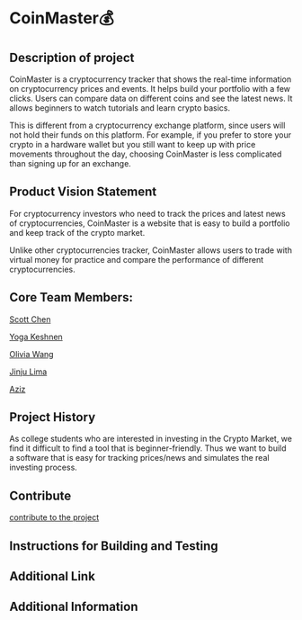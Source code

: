 # CoinMaster:moneybag:

## Description of project

CoinMaster is a cryptocurrency tracker that shows the real-time information on cryptocurrency prices and events. It helps build your portfolio with a few clicks. Users can compare data on different coins and see the latest news. It allows beginners to watch tutorials and learn crypto basics.

This is different from a cryptocurrency exchange platform, since users will not hold their funds on this platform. For example, if you prefer to store your crypto in a hardware wallet but you still want to keep up with price movements throughout the day, choosing CoinMaster is less complicated than signing up for an exchange.



## Product Vision Statement

For cryptocurrency investors who need to track the prices and latest news of cryptocurrencies, CoinMaster is a website that is easy to build a portfolio and keep   track of the crypto market. 
	  
Unlike other cryptocurrencies tracker, CoinMaster allows users to trade with virtual money for practice and compare the performance of   different    cryptocurrencies. 


## Core Team Members:

  [Scott Chen](https://github.com/2170chm)
  
  [Yoga Keshnen](https://github.com/Keshnen)
  
  [Olivia Wang](https://github.com/oliviaw215)
  
  [Jinju Lima](https://github.com/jlima714)
      
  [Aziz](https://github.com/m-aziz)

## Project History
As college students who are interested in investing in the Crypto Market, we find it difficult to find a tool that is beginner-friendly. Thus we want to build a software that is easy for tracking prices/news and simulates the real investing process.

## Contribute
[contribute to the project](https://github.com/software-assignments-spring2022/final-project-coinmaster/blob/master/CONTRIBUTING.md)

## Instructions for Building and Testing
## Additional Link
## Additional Information
